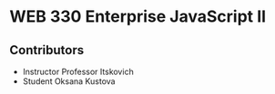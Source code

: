 # WEB 330 Enterprise JavaScript II

## Contributors
* Instructor Professor Itskovich
* Student Oksana Kustova
